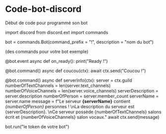 # Code-bot-discord
Début de code pour programmé son bot



import discord
from discord.ext import commands




bot = commands.Bot(command_prefix = "!", description = "nom du bot")




(des commands pour votre bot
 exemple)




@bot.event
async def on_ready():
	print("Ready !")



@bot.command()
async def coucou(ctx):
	await ctx.send("Coucou !")




@bot.command()
async def serverInfo(ctx):
    server = ctx.guild
    numberOfTextChannels = len(server.text_channels)
    numberOfVoiceChannels = len(server.voice_channels)
    serverDescription = server.description
    numberOfPerson = server.member_count
    serverName = server.name
    message = f"Le serveur **{serverName}** contient *{numberOfPerson}* personnes ! \nLa description du serveur est {serverDescription}. \nCe serveur possède {numberOfTextChannels} salons écrit et {numberOfVoiceChannels} salon vocaux."
    await ctx.send(message)



bot.run("le token de votre bot")
